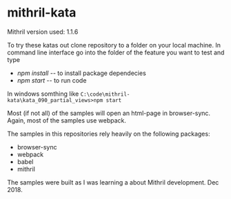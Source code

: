 # mithril-kata

Mithril version used: 1.1.6

To try these katas out clone repository to a folder on your local machine. In command line interface go into the folder of the feature you want to test and type
- *npm install* -- to install package dependecies
- *npm start* -- to run code

In windows somthing like `C:\code\mithril-kata\kata_090_partial_views>npm start`

Most (if not all) of the samples will open an html-page in browser-sync. Again, most of the samples use webpack.

The samples in this repositories rely heavily on the following packages:
* browser-sync
* webpack
* babel
* mithril

The samples were built as I was learning a about Mithril development.
Dec 2018.
